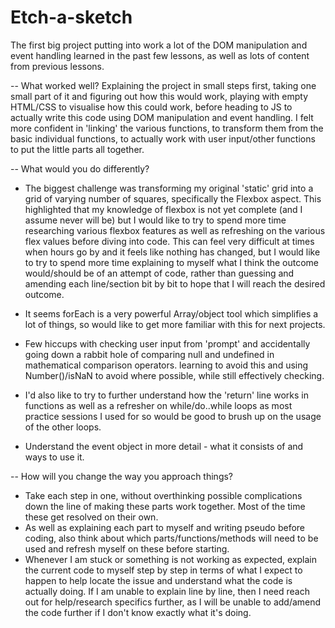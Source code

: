 # Etch-a-sketch

The first big project putting into work a lot of the DOM manipulation and event handling learned in the past few lessons, as well as lots of content from previous lessons. 

-- What worked well?
Explaining the project in small steps first, taking one small part of it and figuring out how this would work, playing with empty HTML/CSS to visualise how this could work, before heading to JS to actually write this code using DOM manipulation and event handling. 
I felt more confident in 'linking' the various functions, to transform them from the basic individual functions, to actually work with user input/other functions to put the little parts all together. 

-- What would you do differently?

  - The biggest challenge was transforming my original 'static' grid into a grid of varying number of squares, specifically the Flexbox aspect. This highlighted that my knowledge of        flexbox is not yet complete (and I assume never will be) but I would like to try to spend more time researching various flexbox features as well as refreshing on the various flex       values before diving into code.  This can feel very  difficult at times when hours go by and it feels like nothing has changed, but I would like to try to spend more time               explaining to myself what I think the outcome would/should be of an attempt of code, rather than guessing and amending each line/section bit by bit to hope that I will reach     the desired outcome.
    
  - It seems forEach is a very powerful Array/object tool which simplifies a lot of things, so would like to get more familiar with this for next projects.
    
  - Few hiccups with checking user input from 'prompt' and accidentally going down a rabbit hole of comparing null and undefined in mathematical comparison operators. learning to avoid this and using Number()/isNaN to avoid where possible, while still effectively checking.
    
  - I'd also like to try to further understand how the 'return' line works in functions as well as a refresher on while/do..while loops as most practice sessions I used for so would be good to brush up on the usage of the other loops.
    
  - Understand the event object in more detail - what it consists of and ways to use it.
    

-- How will you change the way you approach things? 
  - Take each step in one, without overthinking possible complications down the line of making these parts work together. Most of the time these get resolved on their own.
  - As well as explaining each part to myself and writing pseudo before coding, also think about which parts/functions/methods will need to be used and refresh myself on these before starting.
  - Whenever I am stuck or something is not working as expected, explain the current code to myself step by step in terms of what I expect to happen to help locate the issue and understand what the code is actually doing. If I am unable to explain line by line,  then I need reach out for help/research specifics further, as I will be unable to add/amend the code further if I don't know exactly what it's doing. 

